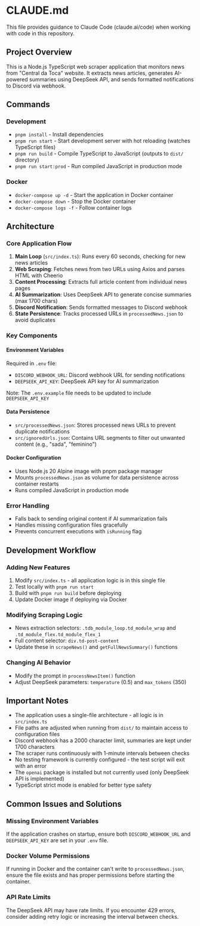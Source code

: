 # CLAUDE.md

This file provides guidance to Claude Code (claude.ai/code) when working with code in this repository.

## Project Overview

This is a Node.js TypeScript web scraper application that monitors news from "Central da Toca" website. It extracts news articles, generates AI-powered summaries using DeepSeek API, and sends formatted notifications to Discord via webhook.

## Commands

### Development
- `pnpm install` - Install dependencies
- `pnpm run start` - Start development server with hot reloading (watches TypeScript files)
- `pnpm run build` - Compile TypeScript to JavaScript (outputs to `dist/` directory)
- `pnpm run start:prod` - Run compiled JavaScript in production mode

### Docker
- `docker-compose up -d` - Start the application in Docker container
- `docker-compose down` - Stop the Docker container
- `docker-compose logs -f` - Follow container logs

## Architecture

### Core Application Flow
1. **Main Loop** (`src/index.ts`): Runs every 60 seconds, checking for new news articles
2. **Web Scraping**: Fetches news from two URLs using Axios and parses HTML with Cheerio
3. **Content Processing**: Extracts full article content from individual news pages
4. **AI Summarization**: Uses DeepSeek API to generate concise summaries (max 1700 chars)
5. **Discord Notification**: Sends formatted messages to Discord webhook
6. **State Persistence**: Tracks processed URLs in `processedNews.json` to avoid duplicates

### Key Components

#### Environment Variables
Required in `.env` file:
- `DISCORD_WEBHOOK_URL`: Discord webhook URL for sending notifications
- `DEEPSEEK_API_KEY`: DeepSeek API key for AI summarization

Note: The `.env.example` file needs to be updated to include `DEEPSEEK_API_KEY`

#### Data Persistence
- `src/processedNews.json`: Stores processed news URLs to prevent duplicate notifications
- `src/ignoredUrls.json`: Contains URL segments to filter out unwanted content (e.g., "sada", "feminino")

#### Docker Configuration
- Uses Node.js 20 Alpine image with pnpm package manager
- Mounts `processedNews.json` as volume for data persistence across container restarts
- Runs compiled JavaScript in production mode

### Error Handling
- Falls back to sending original content if AI summarization fails
- Handles missing configuration files gracefully
- Prevents concurrent executions with `isRunning` flag

## Development Workflow

### Adding New Features
1. Modify `src/index.ts` - all application logic is in this single file
2. Test locally with `pnpm run start`
3. Build with `pnpm run build` before deploying
4. Update Docker image if deploying via Docker

### Modifying Scraping Logic
- News extraction selectors: `.tdb_module_loop.td_module_wrap` and `.td_module_flex.td_module_flex_1`
- Full content selector: `div.td-post-content`
- Update these in `scrapeNews()` and `getFullNewsSummary()` functions

### Changing AI Behavior
- Modify the prompt in `processNewsItem()` function
- Adjust DeepSeek parameters: `temperature` (0.5) and `max_tokens` (350)

## Important Notes

- The application uses a single-file architecture - all logic is in `src/index.ts`
- File paths are adjusted when running from `dist/` to maintain access to configuration files
- Discord webhook has a 2000 character limit, summaries are kept under 1700 characters
- The scraper runs continuously with 1-minute intervals between checks
- No testing framework is currently configured - the test script will exit with an error
- The `openai` package is installed but not currently used (only DeepSeek API is implemented)
- TypeScript strict mode is enabled for better type safety

## Common Issues and Solutions

### Missing Environment Variables
If the application crashes on startup, ensure both `DISCORD_WEBHOOK_URL` and `DEEPSEEK_API_KEY` are set in your `.env` file.

### Docker Volume Permissions
If running in Docker and the container can't write to `processedNews.json`, ensure the file exists and has proper permissions before starting the container.

### API Rate Limits
The DeepSeek API may have rate limits. If you encounter 429 errors, consider adding retry logic or increasing the interval between checks.